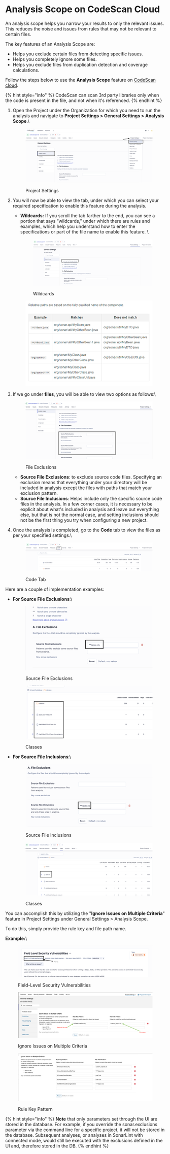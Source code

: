 # Analysis Scope on CodeScan Cloud

An analysis scope helps you narrow your results to only the relevant issues. This reduces the noise and issues from rules that may not be relevant to certain files.

The key features of an Analysis Scope are:

* Helps you exclude certain files from detecting specific issues.
* Helps you completely ignore some files.
* Helps you exclude files from duplication detection and coverage calculations.

Follow the steps below to use the **Analysis Scope** feature on [CodeScan cloud](https://www.codescan.io/products/cloud/).

{% hint style="info" %}
CodeScan can scan 3rd party libraries only when the code is present in the file, and not when it's referenced.
{% endhint %}

1.  Open the Project under the Organization for which you need to run the analysis and navigate to **Project Settings > General Settings > Analysis Scope**.\


    <figure><img src="../../../.gitbook/assets/image (3) (1) (1) (3).png" alt=""><figcaption><p>Project Settings</p></figcaption></figure>
2.  You will now be able to view the tab, under which you can select your required specification to enable this feature during the analysis.

    *   **Wildcards:** If you scroll the tab farther to the end, you can see a portion that says “wildcards,” under which there are rules and examples, which help you understand how to enter the specifications or part of the file name to enable this feature. \


        <figure><img src="../../../.gitbook/assets/image (1) (1) (1) (1) (3) (1) (1) (1).png" alt=""><figcaption><p>Wildcards</p></figcaption></figure>

    <figure><img src="../../../.gitbook/assets/image (418).png" alt=""><figcaption></figcaption></figure>
3.  If we go under **files**, you will be able to view two options as follows:\


    <figure><img src="../../../.gitbook/assets/image (2) (1) (1) (1) (3) (1).png" alt=""><figcaption><p>File Exclusions</p></figcaption></figure>

    * **Source File Exclusions**: to exclude source code files. Specifying an exclusion means that everything under your directory will be included in analysis except the files with paths that match your exclusion pattern.
    * **Source File Inclusions**: Helps include only the specific source code files in the analysis. In a few corner cases, it is necessary to be explicit about what's included in analysis and leave out everything else, but that is not the normal case, and setting inclusions should not be the first thing you try when configuring a new project.
4.  Once the analysis is completed, go to the **Code** tab to view the files as per your specified settings.\


    <figure><img src="../../../.gitbook/assets/image (3) (1) (1) (3) (1).png" alt=""><figcaption><p>Code Tab</p></figcaption></figure>

Here are a couple of implementation examples:

*   **For Source File Exclusions**:\


    <figure><img src="../../../.gitbook/assets/image (4) (1) (3).png" alt=""><figcaption><p>Source File Exclusions</p></figcaption></figure>

    <figure><img src="../../../.gitbook/assets/image (5) (1) (3).png" alt=""><figcaption><p>Classes</p></figcaption></figure>
*   **For Source File Inclusions**:\


    <figure><img src="../../../.gitbook/assets/image (6) (1) (3).png" alt=""><figcaption><p>Source File Inclusions</p></figcaption></figure>

    <figure><img src="../../../.gitbook/assets/image (7) (1) (3).png" alt=""><figcaption><p>Classes</p></figcaption></figure>

You can accomplish this by utilizing the "**Ignore Issues on Multiple Criteria**" feature in Project Settings under General Settings > Analysis Scope.

To do this, simply provide the rule key and file path name.

**Example:**\


<figure><img src="../../../.gitbook/assets/image (8) (6).png" alt=""><figcaption><p>Field-Level Security Vulnerabilities</p></figcaption></figure>

<figure><img src="../../../.gitbook/assets/image (1) (1) (1) (1) (1) (1) (1) (1) (1) (1) (1) (1) (1) (1) (1) (1) (1) (1) (1) (1) (1) (1) (1) (1) (1) (1) (1) (1) (1) (1) (1) (1) (1) (1) (1) (1) (1) (1) (1) (1) (1) (1) (1) (1) (1) (1) (1) (1).png" alt=""><figcaption><p>Ignore Issues on Multiple Criteria</p></figcaption></figure>

<figure><img src="../../../.gitbook/assets/image (2) (1) (1) (1) (1) (1) (1) (1) (1) (1) (1) (1) (1) (1) (1) (1) (1) (1) (1) (1) (1) (1) (1) (1) (1) (1) (1) (1) (1) (1).png" alt=""><figcaption><p>Rule Key Pattern</p></figcaption></figure>



{% hint style="info" %}
**Note** that only parameters set through the UI are stored in the database. For example, if you override the sonar.exclusions parameter via the command line for a specific project, it will not be stored in the database. Subsequent analyses, or analyses in SonarLint with connected mode, would still be executed with the exclusions defined in the UI and, therefore stored in the DB.
{% endhint %}
